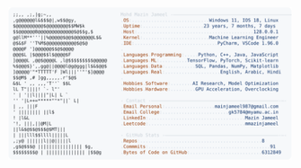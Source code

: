 <picture>
  <source srcset="https://raw.githubusercontent.com/mmazinjameel/mmazinjameel/main/dark_mode.svg?v=1749697819" media="(prefers-color-scheme: dark)">
  <img src="https://raw.githubusercontent.com/mmazinjameel/mmazinjameel/main/light_mode.svg?v=1749697819">
</picture>
